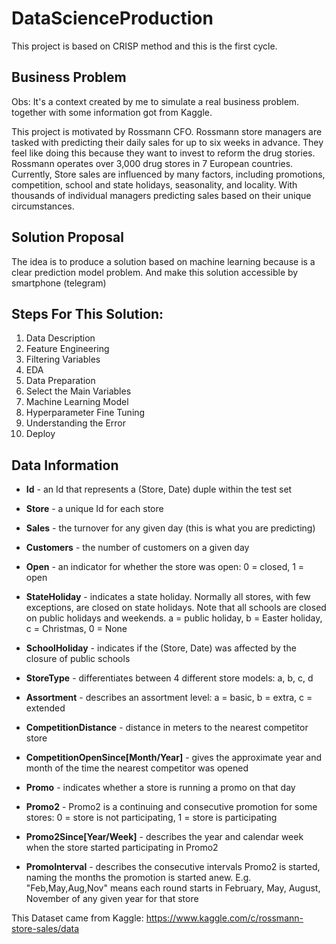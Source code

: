 # DataScienceProduction
This project is based on CRISP method and this is the first cycle.

## Business Problem

Obs: It's a context created by me to simulate a real business problem. together with some information got from Kaggle.

This project is motivated by Rossmann CFO. Rossmann store managers are tasked with predicting their daily sales for up to six weeks in advance. They feel like doing this because they want to invest to reform the drug stories. Rossmann operates over 3,000 drug stores in 7 European countries. Currently,  Store sales are influenced by many factors, including promotions, competition, school and state holidays, seasonality, and locality. With thousands of individual managers predicting sales based on their unique circumstances.

## Solution Proposal

The idea is to produce a solution based on machine learning because is a clear prediction model problem. And make this solution accessible by smartphone (telegram)


## Steps For This Solution:

1. Data Description
2. Feature Engineering
3. Filtering Variables
4. EDA
5. Data Preparation
6. Select the Main Variables 
7. Machine Learning Model
8. Hyperparameter Fine Tuning
9. Understanding the Error
10. Deploy


## Data Information

- **Id** - an Id that represents a (Store, Date) duple within the test set

- **Store** - a unique Id for each store

- **Sales** - the turnover for any given day (this is what you are predicting)

- **Customers** - the number of customers on a given day

- **Open** - an indicator for whether the store was open: 0 = closed, 1 = open

- **StateHoliday** - indicates a state holiday. Normally all stores, with few exceptions, are closed on state holidays. Note that all schools are closed on public holidays and weekends. a = public holiday, b = Easter holiday, c = Christmas, 0 = None

- **SchoolHoliday** - indicates if the (Store, Date) was affected by the closure of public schools

- **StoreType** - differentiates between 4 different store models: a, b, c, d

- **Assortment** - describes an assortment level: a = basic, b = extra, c = extended

- **CompetitionDistance** - distance in meters to the nearest competitor store

- **CompetitionOpenSince[Month/Year]** - gives the approximate year and month of the time the nearest competitor was opened

- **Promo** - indicates whether a store is running a promo on that day

- **Promo2** - Promo2 is a continuing and consecutive promotion for some stores: 0 = store is not participating, 1 = store is participating

- **Promo2Since[Year/Week]** - describes the year and calendar week when the store started participating in Promo2

- **PromoInterval** - describes the consecutive intervals Promo2 is started, naming the months the promotion is started anew. E.g. "Feb,May,Aug,Nov" means each round starts in February, May, August, November of any given year for that store

This Dataset came from Kaggle: https://www.kaggle.com/c/rossmann-store-sales/data